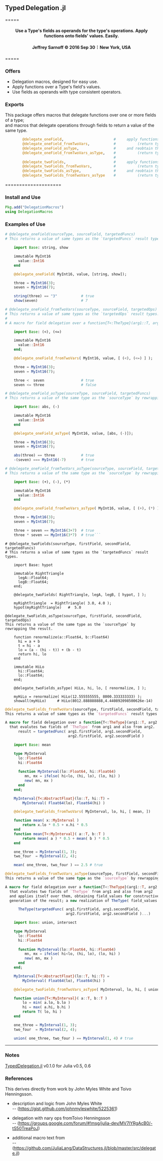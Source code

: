 <h2 align="left">Typed&thinsp;Delegation&thinsp;.jl</h2>
=====
<h4 align="center">Use a Type's fields as operands for the type's operations. Apply functions onto fields' values.  Easily.</h4>

<h4 align="center">Jeffrey Sarnoff © 2016 Sep 30 &thinsp;&#8285&thinsp; New York, USA</h4>

=====

### Offers

- Delegation macros, designed for easy use.   
- Apply functions over a Type's field's values.  
- Use fields as operands with type consistent operators.


### Exports

This package offers macros that delegate functions over one or more fields of a type;      
and macros that delegate operations through fields to return a value of the same type.

```julia
        @delegate_oneField,                       #     apply functions over field   
        @delegate_oneField_fromTwoVars,           #          (return type from func)    
        @delegate_oneField_asType,                #     and reobtain the same type   
        @delegate_oneField_fromTwoVars_asType,    #          (return type from args)   
                                                  #
        @delegate_twoFields,                      #     apply functions over fields   
        @delegate_twoFields_fromTwoVars,          #          (return type from func)    
        @delegate_twoFields_asType,               #     and reobtain the same type   
        @delegate_twoFields_fromTwoVars_asType    #          (return type from args)   
```


====================
   
### Install and Use
```julia
Pkg.add("DelegationMacros")
using DelegationMacros   
```

### Examples of Use
```julia
# @delegate_oneField(sourceType, sourceField, targetedFuncs)
# This returns a value of same types as the `targetedFuncs` result types.

    import Base: string, show

    immutable MyInt16
      value::Int16
    end

    @delegate_oneField( MyInt16, value, [string, show]);

    three = MyInt16(3);
    seven = MyInt16(7);

    string(three) == "3"           # true
    show(seven)                    # 7
```
   
   
   
```julia
# @delegate_oneField_fromTwoVars(sourceType, sourceField, targetedOps)
# This returns a value of same types as the `targetedOps` result types.
#
# A macro for field delegation over a function{T<:TheType}(arg1::T, arg2::T)

    import Base: (<), (<=)

    immutable MyInt16  
      value::Int16  
    end;

    @delegate_oneField_fromTwoVars( MyInt16, value, [ (<), (<=) ] );

    three = MyInt16(3);
    seven = MyInt16(7);

    three <  seven                 # true
    seven <= three                 # false
```
   
   
   
```julia
# @delegate_oneField_asType(sourceType, sourceField, targetedFuncs)
# This returns a value of the same type as the `sourceType` by rewrapping the result.

    import Base: abs, (-)

    immutable MyInt16
      value::Int16
    end

    @delegate_oneField_asType( MyInt16, value, [abs, (-)]);

    three = MyInt16(3);
    seven = MyInt16(7);

    abs(three) == three            # true
    -(seven) === MyInt16(-7)       # true
```
   
   
   
```julia
# @delegate_oneField_fromTwoVars_asType(sourceType, sourceField, targetedOps)
# This returns a value of the same type as the `sourceType` by rewrapping the result.

    import Base: (+), (-), (*)

    immutable MyInt16
      value::Int16
    end

    @delegate_oneField_fromTwoVars_asType( MyInt16, value, [ (+), (*) ] );

    three = MyInt16(3);
    seven = MyInt16(7);

    three + seven == MyInt16(3+7)  # true
    three * seven == MyInt16(3*7)  # true```
```
   
   
   
```
# @delegate_twoFields(sourceType, firstField, secondField, targetedFuncs)
# This returns a value of same types as the `targetedFuncs` result types.

    import Base: hypot
    
    immutable RightTriangle
      legA::Float64;
      legB::Float64;  
    end;

    @delegate_twoFields( RightTriangle, legA, legB, [ hypot, ] );
  
    myRightTriangle  = RightTriangle( 3.0, 4.0 );
    hypot(myRightTriangle)   #  5.0
```
   
   
   
```
@delegate_twoFields_asType(sourceType, firstField, secondField, targetedOps)
This returns a value of the same type as the `sourceType` by rewrapping the result.

    function renormalize(a::Float64, b::Float64)
      hi = a + b
      t = hi - a
      lo = (a - (hi - t)) + (b - t)
      return hi, lo
    end

    immutable HiLo  
      hi::Float64;
      lo::Float64;   
    end;
    
    @delegate_twoFields_asType( HiLo, hi, lo, [ renormalize, ] );

    myHiLo = renormalize( HiLo(12.555555555, 8000.333333333) ); 
    showall(myHiLo)     # HiLo(8012.888888888,4.440892098500626e-14)
```


```julia
@delegate_twoFields_fromTwoVars(sourceType, firstField, secondField, targetedFuncs)
This returns a value of same types as the `targetedFuncs` result types.

A macro for field delegation over a function{T<:TheType}(arg1::T, arg2::T)    
  that evalutes two fields of `TheType` from arg1 and also from arg2.
      result = targetedFunc( arg1.firstField, arg1.secondField,  
                             arg2.firstField, arg2.secondField )

    import Base: mean

    type MyInterval
      lo::Float64
      hi::Float64
    
      function MyInterval(lo::Float64, hi::Float64)
         mn, mx = ifelse( hi<lo, (hi, lo), (lo, hi) )
         new( mn, mx )
      end   
    end;

    MyInterval{T<:AbstractFloat}(lo::T, hi::T) =
        MyInterval( Float64(lo), Float64(hi) )

    @delegate_twoFields_fromTwoVars( MyInterval, lo, hi, [ mean, ])

    function mean( x::MyInterval )
        return x.lo * 0.5 + x.hi * 0.5
    end
    function mean{T<:MyInterval}( a::T, b::T )
        return mean( a ) * 0.5 + mean( b ) * 0.5
    end

    one_three = MyInterval(1, 3);
    two_four  = MyInterval(2, 4);

    mean( one_three, two_four ) == 2.5 # true
```

```julia
@delegate_twoFields_fromTwoVars_asType(sourceType, firstField, secondField, targetedFuncs)
This returns a value of the same type as the `sourceType` by rewrapping the result.

A macro for field delegation over a function{T<:TheType}(arg1::T, arg2::T)    
  that evalutes two fields of `TheType` from arg1 and also from arg2
  and applies itself over them, obtaining field_values for constructive
  generation of the result; a new realization of TheType( field_values... ).

      TheType(targetedFunc( arg1.firstField, arg1.secondField,  
                            arg2.firstField, arg2.secondField )...)

    import Base: union, intersect

    type MyInterval
      lo::Float64
      hi::Float64
    
      function MyInterval(lo::Float64, hi::Float64)
         mn, mx = ifelse( hi<lo, (hi, lo), (lo, hi) )
         new( mn, mx )
      end   
    end;

    MyInterval{T<:AbstractFloat}(lo::T, hi::T) =
        MyInterval( Float64(lo), Float64(hi) )

    @delegate_twoFields_fromTwoVars_asType( MyInterval, lo, hi, [ union, ])

    function union{T<:MyInterval}( a::T, b::T )
        lo = min( a.lo, b.lo )
        hi = max( a.hi, b.hi )
        return T( lo, hi )
    end

    one_three = MyInterval(1, 3);
    two_four  = MyInterval(2, 4);

    union( one_three, two_four ) == MyInterval(1, 4) # true
```   

------

### Notes

[TypedDelegation.jl](https://github.com/JuliaArbTypes/TypedDelegation.jl) v0.1.0 for Julia v0.5, 0.6


### References

This derives directly from work by John Myles White and Toivo Henningsson.

- description and logic from John Myles White  
--   (https://gist.github.com/johnmyleswhite/5225361)
  
- delegation with nary ops fromToivo Henningsson  
--   (https://groups.google.com/forum/#!msg/julia-dev/MV7lYRgAcB0/-tS50TreaPoJ)
 
- additional macro text from  
--   (https://github.com/JuliaLang/DataStructures.jl/blob/master/src/delegate.jl)

